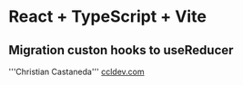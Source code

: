 # React + TypeScript + Vite 

## Migration custon hooks to useReducer


'''Christian Castaneda''' 
[ccldev.com](https://ccldev.com/)